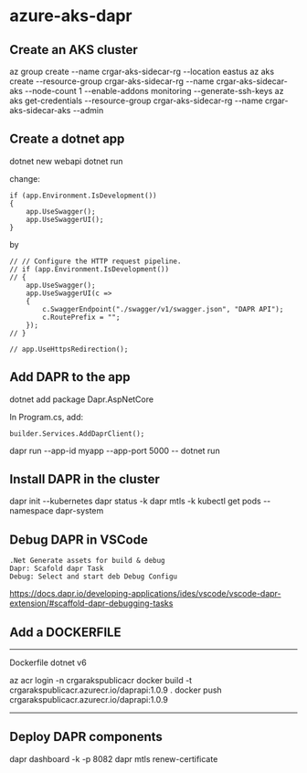 # azure-aks-dapr

## Create an AKS cluster
az group create --name crgar-aks-sidecar-rg --location eastus
az aks create --resource-group crgar-aks-sidecar-rg --name crgar-aks-sidecar-aks --node-count 1 --enable-addons monitoring --generate-ssh-keys
az aks get-credentials --resource-group  crgar-aks-sidecar-rg --name crgar-aks-sidecar-aks --admin

## Create a dotnet app

dotnet new webapi
dotnet run

change:
```
if (app.Environment.IsDevelopment())
{
    app.UseSwagger();
    app.UseSwaggerUI();
}
```

by

```
// // Configure the HTTP request pipeline.
// if (app.Environment.IsDevelopment())
// {
    app.UseSwagger();
    app.UseSwaggerUI(c =>
    {
        c.SwaggerEndpoint("./swagger/v1/swagger.json", "DAPR API");
        c.RoutePrefix = "";
    });
// }

// app.UseHttpsRedirection();
```
## Add DAPR to the app

dotnet add package Dapr.AspNetCore

In Program.cs, add:
```
builder.Services.AddDaprClient();
```

dapr run --app-id myapp --app-port 5000 -- dotnet run
## Install DAPR in the cluster

dapr init --kubernetes
dapr status -k
dapr mtls -k
kubectl get pods --namespace dapr-system


## Debug DAPR in VSCode

```
.Net Generate assets for build & debug
Dapr: Scafold dapr Task
Debug: Select and start deb Debug Configu
```
https://docs.dapr.io/developing-applications/ides/vscode/vscode-dapr-extension/#scaffold-dapr-debugging-tasks

## Add a DOCKERFILE
-------------------------------------
Dockerfile
dotnet v6

az acr login -n crgarakspublicacr
docker build -t crgarakspublicacr.azurecr.io/daprapi:1.0.9 .
docker push crgarakspublicacr.azurecr.io/daprapi:1.0.9

-------------------------------------

## Deploy DAPR components

dapr dashboard -k -p 8082
dapr mtls renew-certificate 